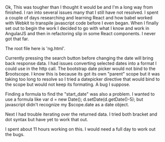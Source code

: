 Ok, This was tougher than I thought it would be and I'm a long way from finished.
I ran into several issues many that I still have not resolved. I spent a couple of
days researching and learning React and how babel worked with Webkit to transpile
javascript code before I even began. When I finally set out to begin the work I decided to go with what
I know and work in AngularJS and then in refactoring slip in some React components.
I never got that far.

The root file here is 'ng.html'.


Currently pressing the search button before changing the date will bring back response data.
I had issues converting selected dates into a format I could
use in the http call. The bootstrap date picker would not bind to the $rootscope.
I know this is because its got its own "parent" scope but it was taking too long to
 resolve so I tried a datepicker directive that would bind to the scope but would not
  keep its formating. A bug I suppose.

  Finding a formula to find the "start_date" was also
   a problem. I wanted to use a formula like var d = new Date(); d.setDate(d.getDate()-5);
   but javascript didn't recognize my $scope.date as a date object.

   Next I had trouble iterating over the returned data.
  I tried both bracket and dot syntax but have yet to work that out.

  I spent about 11 hours working
  on this. I would need a full day to work out the bugs.
